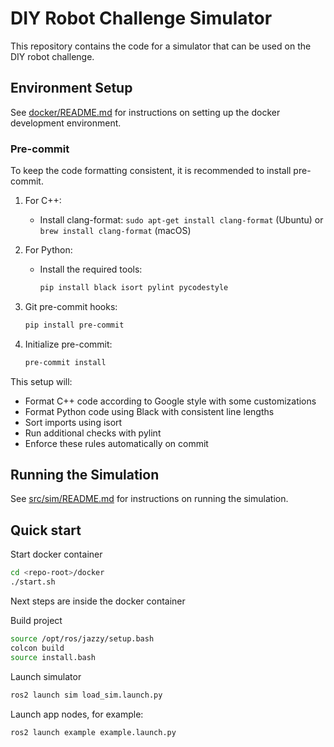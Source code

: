 # DIY Robot Challenge Simulator
This repository contains the code for a simulator that can be used on the DIY robot challenge.

## Environment Setup
See [docker/README.md](docker/README.md) for instructions on setting up the docker development environment.

### Pre-commit
To keep the code formatting consistent, it is recommended to install pre-commit.

1. For C++:
   - Install clang-format: `sudo apt-get install clang-format` (Ubuntu) or `brew install clang-format` (macOS)

2. For Python:
   - Install the required tools:
     ```bash
     pip install black isort pylint pycodestyle
     ```

3. Git pre-commit hooks:
   ```bash
   pip install pre-commit
   ```

4. Initialize pre-commit:
   ```bash
   pre-commit install
   ```

This setup will:
- Format C++ code according to Google style with some customizations
- Format Python code using Black with consistent line lengths
- Sort imports using isort
- Run additional checks with pylint
- Enforce these rules automatically on commit

## Running the Simulation
See [src/sim/README.md](src/sim/README.md) for instructions on running the simulation.


## Quick start
Start docker container
```bash
cd <repo-root>/docker
./start.sh
```
Next steps are inside the docker container

Build project
```bash
source /opt/ros/jazzy/setup.bash
colcon build
source install.bash
```

Launch simulator
```bash
ros2 launch sim load_sim.launch.py
```

Launch app nodes, for example:
```bash
ros2 launch example example.launch.py
```
